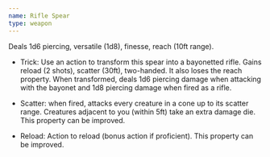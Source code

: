 ```yaml
---
name: Rifle Spear
type: weapon
---
```

Deals 1d6 piercing, versatile (1d8), finesse, reach (10ft range).

* Trick: Use an action to transform this spear into a bayonetted rifle. Gains reload (2 shots), scatter (30ft),  two-handed. It also loses the reach property. When transformed, deals 1d6 piercing damage when attacking with the bayonet and 1d8 piercing damage when fired as a rifle. 

* Scatter: when fired, attacks every creature in a cone up to its scatter range. Creatures adjacent to you (within 5ft) take an extra damage die. This property can be improved. 

* Reload: Action to reload (bonus action if proficient). This property can be improved. 